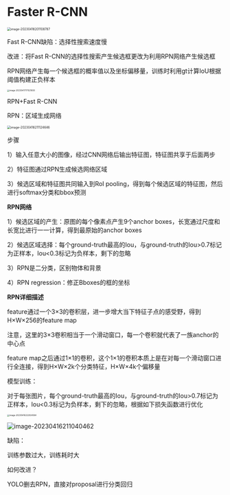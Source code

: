 # Faster R-CNN

<img src="https://wth-markdown-image.oss-cn-beijing.aliyuncs.com/markdown_img/image-20230416201108787.png" alt="image-20230416201108787" style="zoom: 50%;" />

Fast R-CNN缺陷：选择性搜索速度慢

改进：将Fast R-CNN的选择性搜索产生候选框更改为利用RPN网络产生候选框

RPN网络产生每一个候选框的概率值以及坐标偏移量，训练时利用gt计算IoU根据阈值构建正负样本

<img src="https://wth-markdown-image.oss-cn-beijing.aliyuncs.com/markdown_img/image-20230417171021693.png" alt="image-20230417171021693" style="zoom:33%;" />

RPN+Fast R-CNN

RPN：区域生成网络 	

<img src="https://wth-markdown-image.oss-cn-beijing.aliyuncs.com/markdown_img/image-20230416211124646.png" alt="image-20230416211124646" style="zoom:50%;" />



步骤

1）输入任意大小的图像，经过CNN网络后输出特征图，特征图共享于后面两步

2）特征图通过RPN生成候选网络区域

3）候选区域和特征图共同输入到RoI pooling，得到每个候选区域的特征图，然后进行softmax分类和bbox预测



**RPN网络**

1）候选区域的产生：原图的每个像素点产生9个anchor boxes，长宽通过尺度和长宽比进行一一计算，得到最原始的anchor boxes

2）候选区域选择：每个ground-truth最高的Iou，与ground-truth的Iou>0.7标记为正样本，Iou<0.3标记为负样本，剩下的忽略

3）RPN是二分类，区别物体和背景

4）RPN regression：修正Bboxes的框的坐标



**RPN详细描述**

feature通过一个3×3的卷积层，进一步增大当下特征子点的感受野，得到H×W×256的feature map

注意，这里的3×3卷积相当于一个滑动窗口，每一个卷积就代表了一族anchor的中心点

feature map之后通过1×1的卷积，这个1×1的卷积本质上是在对每一个滑动窗口进行全连接，得到H×W×2k个分类特征，H×W×4k个偏移量

模型训练：

对于每张图片，每个ground-truth最高的Iou，与ground-truth的Iou>0.7标记为正样本，Iou<0.3标记为负样本，剩下的忽略，根据如下损失函数进行优化

<img src="https://wth-markdown-image.oss-cn-beijing.aliyuncs.com/markdown_img/image-20230416222924584.png" alt="image-20230416222924584" style="zoom: 33%;" />



![image-20230416211040462](https://wth-markdown-image.oss-cn-beijing.aliyuncs.com/markdown_img/image-20230416211040462.png)





缺陷：

训练参数过大，训练耗时大



如何改进？

YOLO删去RPN，直接对proposal进行分类回归
